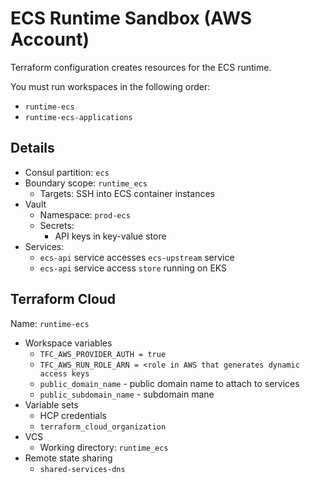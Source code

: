 # ECS Runtime Sandbox (AWS Account)

Terraform configuration creates resources for the ECS runtime.

You must run workspaces in the following order:

- `runtime-ecs`
- `runtime-ecs-applications`

## Details

 - Consul partition: `ecs`
 - Boundary scope: `runtime_ecs`
    - Targets: SSH into ECS container instances
 - Vault
    - Namespace: `prod-ecs`
    - Secrets:
      - API keys in key-value store
 - Services:
    - `ecs-api` service accesses `ecs-upstream` service
    - `ecs-api` service access `store` running on EKS

 ## Terraform Cloud

 Name: `runtime-ecs`

 - Workspace variables
   - `TFC_AWS_PROVIDER_AUTH = true`
   - `TFC_AWS_RUN_ROLE_ARN = <role in AWS that generates dynamic access keys`
   - `public_domain_name` - public domain name to attach to services
   - `public_subdomain_name` - subdomain mane
- Variable sets
  - HCP credentials
  - `terraform_cloud_organization`
- VCS
  - Working directory: `runtime_ecs`
- Remote state sharing
  - `shared-services-dns`
